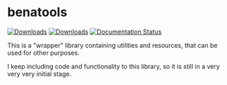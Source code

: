 # benatools
[![Downloads](https://pepy.tech/badge/benatools)](https://pepy.tech/project/benatools)
[![Downloads](https://pepy.tech/badge/benatools/month)](https://pepy.tech/project/benatools/month)
[![Documentation Status](https://readthedocs.org/projects/benatools/badge/?version=latest)](https://benatools.readthedocs.io/en/latest/?badge=latest)

This is a "wrapper" library containing utilities and resources, that can be used for other purposes.

I keep including code and functionality to this library, so it is still in a very very very initial stage.
